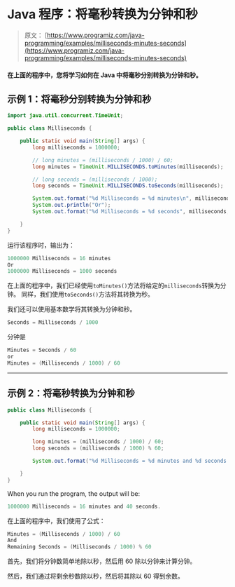 # Java 程序：将毫秒转换为分钟和秒

> 原文： [https://www.programiz.com/java-programming/examples/milliseconds-minutes-seconds](https://www.programiz.com/java-programming/examples/milliseconds-minutes-seconds)

#### 在上面的程序中，您将学习如何在 Java 中将毫秒分别转换为分钟和秒。

## 示例 1：将毫秒分别转换为分钟和秒

```java
import java.util.concurrent.TimeUnit;

public class Milliseconds {

    public static void main(String[] args) {
        long milliseconds = 1000000;

        // long minutes = (milliseconds / 1000) / 60;
        long minutes = TimeUnit.MILLISECONDS.toMinutes(milliseconds);

        // long seconds = (milliseconds / 1000);
        long seconds = TimeUnit.MILLISECONDS.toSeconds(milliseconds);

        System.out.format("%d Milliseconds = %d minutes\n", milliseconds, minutes );
        System.out.println("Or");
        System.out.format("%d Milliseconds = %d seconds", milliseconds, seconds );

    }
}
```

运行该程序时，输出为：

```java
1000000 Milliseconds = 16 minutes
Or
1000000 Milliseconds = 1000 seconds
```

在上面的程序中，我们已经使用`toMinutes()`方法将给定的`milliseconds`转换为分钟。 同样，我们使用`toSeconds()`方法将其转换为秒。

我们还可以使用基本数学将其转换为分钟和秒。

```java
Seconds = Milliseconds / 1000
```

分钟是

```java
Minutes = Seconds / 60
or
Minutes = (Milliseconds / 1000) / 60
```

* * *

## 示例 2：将毫秒转换为分钟和秒

```java
public class Milliseconds {

    public static void main(String[] args) {
        long milliseconds = 1000000;

        long minutes = (milliseconds / 1000) / 60;
        long seconds = (milliseconds / 1000) % 60;

        System.out.format("%d Milliseconds = %d minutes and %d seconds.", milliseconds, minutes, seconds);

    }
}
```

When you run the program, the output will be:

```java
1000000 Milliseconds = 16 minutes and 40 seconds.
```

在上面的程序中，我们使用了公式：

```java
Minutes = (Milliseconds / 1000) / 60
And
Remaining Seconds = (Milliseconds / 1000) % 60
```

首先，我们将分钟数简单地除以秒，然后用 60 除以分钟来计算分钟。

然后，我们通过将剩余秒数除以秒，然后将其除以 60 得到余数。